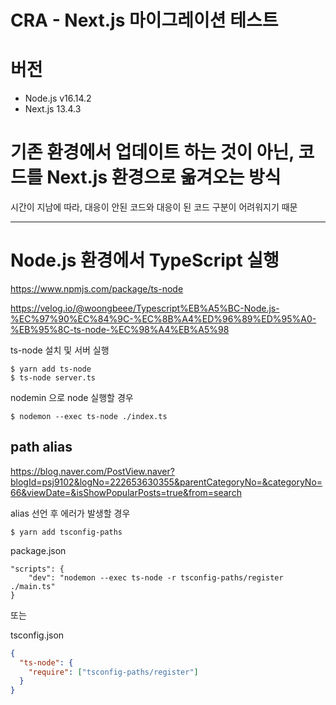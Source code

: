 # CRA - Next.js 마이그레이션 테스트

# 버전

- Node.js v16.14.2
- Next.js 13.4.3

# 기존 환경에서 업데이트 하는 것이 아닌, 코드를 Next.js 환경으로 옮겨오는 방식

시간이 지남에 따라, 대응이 안된 코드와 대응이 된 코드 구분이 어려워지기 때문

---

# Node.js 환경에서 TypeScript 실행

https://www.npmjs.com/package/ts-node

https://velog.io/@woongbeee/Typescript%EB%A5%BC-Node.js-%EC%97%90%EC%84%9C-%EC%8B%A4%ED%96%89%ED%95%A0-%EB%95%8C-ts-node-%EC%98%A4%EB%A5%98

ts-node 설치 및 서버 실행

```
$ yarn add ts-node
$ ts-node server.ts
```

nodemin 으로 node 실행할 경우

```
$ nodemon --exec ts-node ./index.ts
```

## path alias

https://blog.naver.com/PostView.naver?blogId=psj9102&logNo=222653630355&parentCategoryNo=&categoryNo=66&viewDate=&isShowPopularPosts=true&from=search

alias 선언 후 에러가 발생할 경우

```
$ yarn add tsconfig-paths
```

package.json

```
"scripts": {
    "dev": "nodemon --exec ts-node -r tsconfig-paths/register ./main.ts"
}
```

또는

tsconfig.json

```json
{
  "ts-node": {
    "require": ["tsconfig-paths/register"]
  }
}
```
